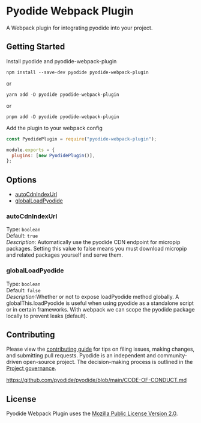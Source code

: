 # Pyodide Webpack Plugin

A Webpack plugin for integrating pyodide into your project.

## Getting Started

Install pyodide and pyodide-webpack-plugin

```
npm install --save-dev pyodide pyodide-webpack-plugin
```

or

```
yarn add -D pyodide pyodide-webpack-plugin
```

or

```
pnpm add -D pyodide pyodide-webpack-plugin
```

Add the plugin to your webpack config

```js
const PyodidePlugin = require("pyodide-webpack-plugin");

module.exports = {
  plugins: [new PyodidePlugin()],
};
```

## Options

- [autoCdnIndexUrl](#autoCdnIndexUrl)
- [globalLoadPyodide](#globalLoadPyodide)

### autoCdnIndexUrl

Type: `boolean`\
Default: `true`\
_Description_: Automatically use the pyodide CDN endpoint for micropip packages. Setting this value to false means you must download micropip and related packages yourself and serve them.

### globalLoadPyodide

Type: `boolean`\
Default: `false`\
_Description_:Whether or not to expose loadPyodide method globally. A globalThis.loadPyodide is useful when using pyodide as a standalone script or in certain frameworks. With webpack we can scope the pyodide package locally to prevent leaks (default).

## Contributing

Please view the [contributing guide](./CONTRIBUTING.md) for tips on filing issues, making changes, and submitting pull requests. Pyodide is an independent and community-driven open-source project. The decision-making process is outlined in the [Project governance](https://pyodide.org/en/stable/project/governance.html).

https://github.com/pyodide/pyodide/blob/main/CODE-OF-CONDUCT.md

## License

Pyodide Webpack Plugin uses the [Mozilla Public License Version 2.0](https://choosealicense.com/licenses/mpl-2.0/).
